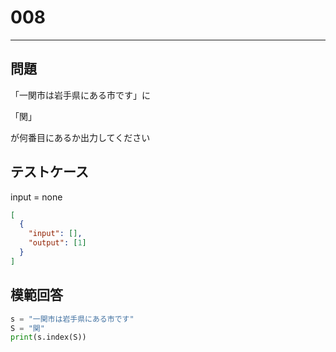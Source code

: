 # 008

---

## 問題

「一関市は岩手県にある市です」に

「関」

が何番目にあるか出力してください

## テストケース

input = none

```json
[
  {
    "input": [],
    "output": [1]
  }
]
```

## 模範回答

```python
s = "一関市は岩手県にある市です"
S = "関"
print(s.index(S))
```
